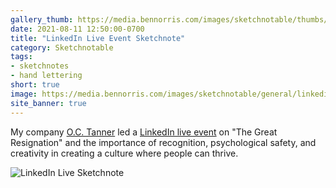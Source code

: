 ```yaml
---
gallery_thumb: https://media.bennorris.com/images/sketchnotable/thumbs/linkedin-live-aug-2021-sketchnote.jpg
date: 2021-08-11 12:50:00-0700
title: "LinkedIn Live Event Sketchnote"
category: Sketchnotable
tags:
- sketchnotes
- hand lettering
short: true
image: https://media.bennorris.com/images/sketchnotable/general/linkedin-live-aug-2021-sketchnote.jpeg
site_banner: true
---
```


My company [O.C. Tanner](https://www.octanner.com/) led a [LinkedIn live event](https://www.linkedin.com/events/linkedinlivewitho-c-tanner-ther6811350116583141376/) on "The Great Resignation" and the importance of recognition, psychological safety, and creativity in creating a culture where people can thrive.

![LinkedIn Live Sketchnote](https://media.bennorris.com/images/sketchnotable/general/linkedin-live-aug-2021-sketchnote.jpeg)
